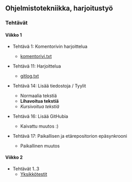 Ohjelmistotekniikka, harjoitustyö
---

### Tehtävät

#### Viikko 1

* Tehtävä 1: Komentorivin harjoittelua
  * [komentorivi.txt](https://github.com/MarkusOttela/ot-harjoitustyo/blob/master/laskarit/viikko1/komentorivi.txt)

* Tehtävä 11: Harjoittelua
  * [gitlog.txt](https://github.com/MarkusOttela/ot-harjoitustyo/blob/master/laskarit/viikko1/gitlog.txt)

* Tehtävä 14: Lisää tiedostoja / Tyylit
  * Normaalia tekstiä
  * **Lihavoitua tekstiä**
  * _Kursivoitua tekstiä_

* Tehtävä 16: Lisää GitHubia
  * Kaivattu muutos :)

* Tehtävä 17: Paikallisen ja etärepositorion epäsynkrooni
  * Paikallinen muutos


#### Viikko 2

* Tehtävät 1..3
  * [Yksikkötestit](https://github.com/MarkusOttela/ot-harjoitustyo/blob/master/laskarit/viikko2/maksukortti/src/tests/maksukortti_test.py#L40)

